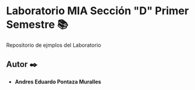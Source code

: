 # Laboratorio MIA Sección "D" Primer Semestre 📚
Repositorio de ejmplos del Laboratorio 

## Autor ✒️
* **Andres Eduardo Pontaza Muralles** 
